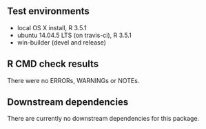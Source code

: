 ## Test environments

* local OS X install, R 3.5.1
* ubuntu 14.04.5 LTS (on travis-ci), R 3.5.1
* win-builder (devel and release)

## R CMD check results

There were no ERRORs, WARNINGs or NOTEs.

## Downstream dependencies

There are currently no downstream dependencies for this package.
